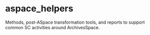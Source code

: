 # aspace_helpers
Methods, post-ASpace transformation tools, and reports to support common SC activities around ArchivesSpace.
